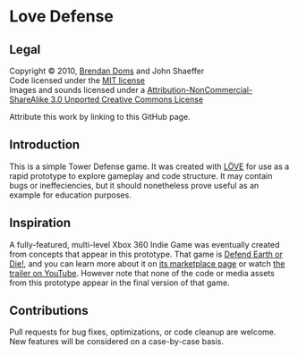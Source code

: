 # Love Defense

## Legal
Copyright &copy; 2010, [Brendan Doms](http://www.bdoms.com/) and John Shaeffer  
Code licensed under the [MIT license](http://www.opensource.org/licenses/MIT)  
Images and sounds licensed under a [Attribution-NonCommercial-ShareAlike 3.0 Unported Creative Commons License](http://creativecommons.org/licenses/by-nc-sa/3.0/)

Attribute this work by linking to this GitHub page.

## Introduction

This is a simple Tower Defense game. It was created with [LÖVE](https://love2d.org/) for use as a rapid prototype to explore gameplay and code structure. It may contain bugs or ineffeciencies, but it should nonetheless prove useful as an example for education purposes.

## Inspiration

A fully-featured, multi-level Xbox 360 Indie Game was eventually created from concepts that appear in this prototype. That game is [Defend Earth or Die!](http://www.zenotter.com/), and you can learn more about it on [its marketplace page](http://marketplace.xbox.com/en-US/Product/Defend-Earth-or-Die/66acd000-77fe-1000-9115-d80258550dae) or watch [the trailer on YouTube](http://www.youtube.com/watch?v=oQAFOviBxuE). However note that none of the code or media assets from this prototype appear in the final version of that game.

## Contributions

Pull requests for bug fixes, optimizations, or code cleanup are welcome. New features will be considered on a case-by-case basis.
